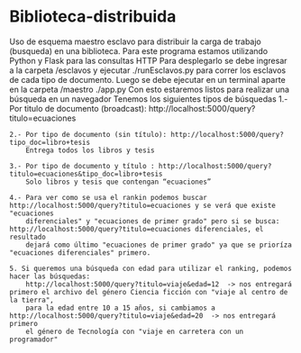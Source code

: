 # Biblioteca-distribuida
Uso de esquema maestro esclavo para distribuir la carga de trabajo (busqueda) en una biblioteca.
Para este programa estamos utilizando Python y Flask para las consultas HTTP
Para desplegarlo se debe ingresar a la carpeta /esclavos y ejecutar ./runEsclavos.py para correr los esclavos de cada tipo de documento.
Luego se debe ejecutar en un terminal aparte en la carpeta /maestro ./app.py
Con esto estaremos listos para realizar una búsqueda en un navegador
Tenemos los siguientes tipos de búsquedas
    1.- Por titulo de documento (broadcast): http://localhost:5000/query?titulo=ecuaciones

    2.- Por tipo de documento (sin título): http://localhost:5000/query?tipo_doc=libro+tesis
        Entrega todos los libros y tesis

    3.- Por tipo de documento y título : http://localhost:5000/query?titulo=ecuaciones&tipo_doc=libro+tesis 
        Solo libros y tesis que contengan “ecuaciones”

    4.- Para ver como se usa el rankin podemos buscar http://localhost:5000/query?titulo=ecuaciones y se verá que existe "ecuaciones
        diferenciales" y "ecuaciones de primer grado" pero si se busca: http://localhost:5000/query?titulo=ecuaciones diferenciales, el resultado
        dejará como último "ecuaciones de primer grado" ya que se prioríza "ecuaciones diferenciales" primero.
        
    5. Si queremos una búsqueda con edad para utilizar el ranking, podemos  hacer las búsquedas:
        http://localhost:5000/query?titulo=viaje&edad=12  -> nos entregará primero el archivo del género Ciencia ficción con "viaje al centro de la tierra",
        para la edad entre 10 a 15 años, si cambiamos a http://localhost:5000/query?titulo=viaje&edad=20  -> nos entregará primero
        el género de Tecnología con "viaje en carretera con un programador"